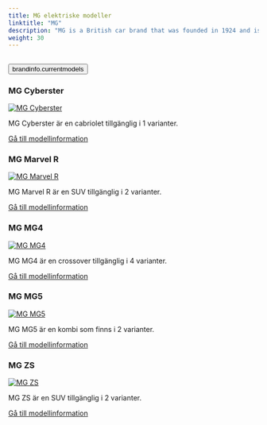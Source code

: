 ```yaml
---
title: MG elektriske modeller
linktitle: "MG"
description: "MG is a British car brand that was founded in 1924 and is now owned by SAIC Motor, a Chinese automobile group. MG has a long history of producing sports cars and roadsters, but in recent years it has shifted to electric and hybrid vehicles. "
weight: 30
---
```

<!-- markdownlint-disable MD033 -->
<!-- markdownlint-disable MD010 -->


<div class="accordion" id="accordionPanelsStayOpenExample">
    <div class="accordion-item">
        <h2 class="accordion-header">
            <button class="accordion-button" type="button" data-bs-toggle="collapse" data-bs-target="#panelsStayOpen-collapseOne" aria-expanded="true" aria-controls="panelsStayOpen-collapseOne">
                        brandinfo.currentmodels
            </button>
        </h2>
        <div id="panelsStayOpen-collapseOne" class="accordion-collapse collapse show">
            <div class="accordion-body">
    <div class="container p-3 mb-4 bg-body-tertiary rounded border">
        <h3>MG Cyberster</h3>
        <div class="row">
            <div class="col col-12 col-md-6">
                <a href="cyberster">
                    <img src="https://media.evkx.net/multimedia/models/mg/cyberster/cyberster_awd_long_range/main_1_st.jpg" class="img-fluid" alt="MG Cyberster" >
                </a>
            </div>
            <div class="col col-12 col-md-6"><p>
MG Cyberster är en cabriolet tillgänglig i 1 varianter.
</p>
	<a href="cyberster/" class="btn btn-outline-primary" role="button">Gå till modellinformation</a>
		</div>
	</div>
</div>
    <div class="container p-3 mb-4 bg-body-tertiary rounded border">
        <h3>MG Marvel R</h3>
        <div class="row">
            <div class="col col-12 col-md-6">
                <a href="marvel_r">
                    <img src="https://media.evkx.net/multimedia/models/mg/marvel_r/marvel_r_electric/main_1_st.jpg" class="img-fluid" alt="MG Marvel R" >
                </a>
            </div>
            <div class="col col-12 col-md-6"><p>
MG Marvel R är en SUV tillgänglig i 2 varianter.
</p>
	<a href="marvel_r/" class="btn btn-outline-primary" role="button">Gå till modellinformation</a>
		</div>
	</div>
</div>
    <div class="container p-3 mb-4 bg-body-tertiary rounded border">
        <h3>MG MG4</h3>
        <div class="row">
            <div class="col col-12 col-md-6">
                <a href="mg4">
                    <img src="https://media.evkx.net/multimedia/models/mg/mg4/mg4_electric_luxury/main_1_st.jpg" class="img-fluid" alt="MG MG4" >
                </a>
            </div>
            <div class="col col-12 col-md-6"><p>
MG MG4 är en crossover tillgänglig i 4 varianter.
</p>
	<a href="mg4/" class="btn btn-outline-primary" role="button">Gå till modellinformation</a>
		</div>
	</div>
</div>
    <div class="container p-3 mb-4 bg-body-tertiary rounded border">
        <h3>MG MG5</h3>
        <div class="row">
            <div class="col col-12 col-md-6">
                <a href="mg5">
                    <img src="https://media.evkx.net/multimedia/models/mg/mg5/mg5_electric_long_range/main_1_st.jpg" class="img-fluid" alt="MG MG5" >
                </a>
            </div>
            <div class="col col-12 col-md-6"><p>
MG MG5 är en kombi som finns i 2 varianter.
</p>
	<a href="mg5/" class="btn btn-outline-primary" role="button">Gå till modellinformation</a>
		</div>
	</div>
</div>
    <div class="container p-3 mb-4 bg-body-tertiary rounded border">
        <h3>MG ZS</h3>
        <div class="row">
            <div class="col col-12 col-md-6">
                <a href="zs">
                    <img src="https://media.evkx.net/multimedia/models/mg/zs/zs_ev_long_range/main_1_st.jpg" class="img-fluid" alt="MG ZS" >
                </a>
            </div>
            <div class="col col-12 col-md-6"><p>
MG ZS är en SUV tillgänglig i 2 varianter.
</p>
	<a href="zs/" class="btn btn-outline-primary" role="button">Gå till modellinformation</a>
		</div>
	</div>
</div>
        </div>
    </div>
</div></div>
